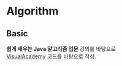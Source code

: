 # Algorithm

## Basic
**쉽게 배우는 Java 알고리즘 입문** 강의를 바탕으로  
[VisualAcademy](https://github.com/VisualAcademy) 코드를 바탕으로 작성.

